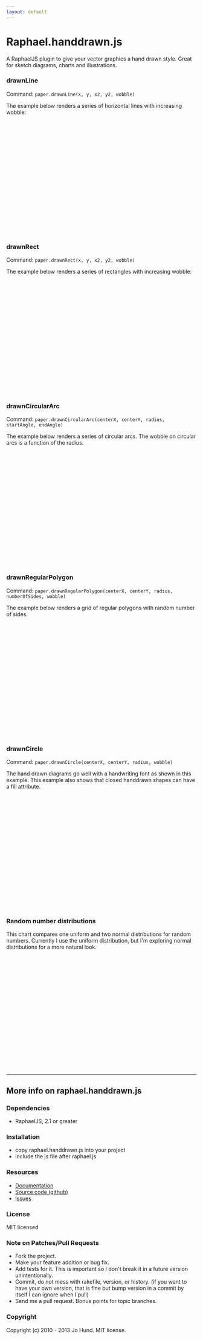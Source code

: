 ```yaml
---
layout: default
---
```


<div class="page-header">
  <h1>Raphael.handdrawn.js</h1>
</div>

A RaphaelJS plugin to give your vector graphics a hand drawn style. Great for
sketch diagrams, charts and illustrations.


<h3>drawnLine</h3>
<p>Command: <code>paper.drawnLine(x, y, x2, y2, wobble)</code></p>
<p>The example below renders a series of horizontal lines with increasing wobble:</p>
<div id="handdrawnLine" style="height: 300px;"></div>



<h3>drawnRect</h3>
<p>Command: <code>paper.drawnRect(x, y, x2, y2, wobble)</code></p>
<p>The example below renders a series of rectangles with increasing wobble:</p>
<div id="handdrawnRect" style="height: 300px;"></div>



<h3>drawnCircularArc</h3>
<p>Command: <code>paper.drawnCircularArc(centerX, centerY, radius, startAngle, endAngle)</code></p>
<p>
  The example below renders a series of circular arcs. The wobble on circular
  arcs is a function of the radius.
</p>
<div id="handdrawnCircularArc" style="height: 300px;"></div>



<h3>drawnRegularPolygon</h3>
<p>Command: <code>paper.drawnRegularPolygon(centerX, centerY, radius, numberOfSides, wobble)</code></p>
<p>The example below renders a grid of regular polygons with random number of sides.</p>
<div id="handdrawnRegularPolygon" style="height: 300px;"></div>



<h3>drawnCircle</h3>
<p>Command: <code>paper.drawnCircle(centerX, centerY, radius, wobble)</code></p>
<p>
  The hand drawn diagrams go well with a handwriting font as shown in this example.
  This example also shows that closed handdrawn shapes can have a fill attribute.
</p>
<div id="handdrawnCircle" style="height: 300px;"></div>



<h3>Random number distributions</h3>
<p>
  This chart compares one uniform and two normal distributions for random numbers.
  Currently I use the uniform distribution, but I'm exploring normal distributions
  for a more natural look.
</p>
<div id="rnPaper" style="height: 300px;"></div>

----

More info on raphael.handdrawn.js
---------

### Dependencies

* RaphaelJS, 2.1 or greater



### Installation

* copy raphael.handdrawn.js into your project
* include the js file after raphael.js


### Resources

* [Documentation](http://handdrawn.clearcove.ca)
* [Source code (github)](https://github.com/jhund/raphael.handdrawn.js)
* [Issues](https://github.com/jhund/raphael.handdrawn.js/issues)



### License

MIT licensed



### Note on Patches/Pull Requests

* Fork the project.
* Make your feature addition or bug fix.
* Add tests for it. This is important so I don't break it in a future version unintentionally.
* Commit, do not mess with rakefile, version, or history.
  (if you want to have your own version, that is fine but bump version in a commit by itself I can ignore when I pull)
* Send me a pull request. Bonus points for topic branches.



### Copyright

Copyright (c) 2010 - 2013 Jo Hund. MIT license.
